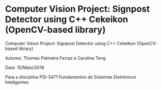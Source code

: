 # Computer Vision Project: Signpost Detector using C++ Cekeikon (OpenCV-based library)
Computer Vision Project: Signpost Detector using C++ Cekeikon (OpenCV-based library)

Autores: Thomas Palmeira Ferraz e Carolina Teng

Data: 15/Maio/2018

Para a disciplina PSI-3471 Fundamentos de Sistemas Eletrônicos Inteligentes
